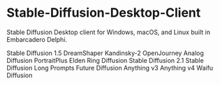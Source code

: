 # Stable-Diffusion-Desktop-Client
Stable Diffusion Desktop client for Windows, macOS, and Linux built in Embarcadero Delphi.

Stable Diffusion 1.5
DreamShaper
Kandinsky-2
OpenJourney
Analog Diffusion
PortraitPlus
Elden Ring Diffusion
Stable Diffusion 2.1
Stable Diffusion Long Prompts
Future Diffusion
Anything v3
Anything v4
Waifu Diffusion
